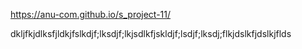https://anu-com.github.io/s_project-11/



dkljfkjdlksfjldkjfslkdjf;lksdjf;lkjsdlkfjskldjf;lsdjf;lksdj;flkjdslkfjdslkjflds

